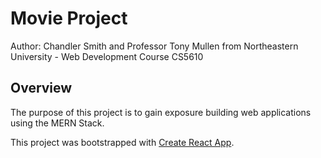 # Movie Project
Author: Chandler Smith and Professor Tony Mullen from Northeastern University - Web Development Course CS5610

## Overview
The purpose of this project is to gain exposure building web applications using the MERN Stack.

This project was bootstrapped with [Create React App](https://github.com/facebook/create-react-app).


